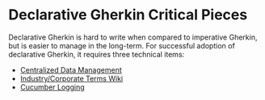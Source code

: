 # Declarative Gherkin Critical Pieces

Declarative Gherkin is hard to write when compared to imperative 
Gherkin, but is easier to manage in the long-term.  For successful
adoption of declarative Gherkin, it requires three technical items:
- [Centralized Data Management](../data-mgt/README.md)
- [Industry/Corporate Terms Wiki](./terms-wiki.md)
- [Cucumber Logging](./cucumber-logging.md)

